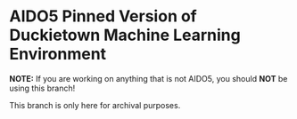 # AIDO5 Pinned Version of Duckietown Machine Learning Environment

**NOTE:** If you are working on anything that is not AIDO5, you should **NOT** be using this branch!

This branch is only here for archival purposes.
